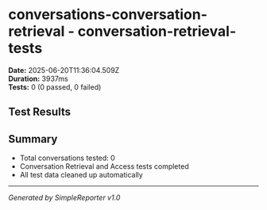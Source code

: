 # conversations-conversation-retrieval - conversation-retrieval-tests

**Date:** 2025-06-20T11:36:04.509Z  
**Duration:** 3937ms  
**Tests:** 0 (0 passed, 0 failed)

## Test Results



## Summary

- Total conversations tested: 0
- Conversation Retrieval and Access tests completed
- All test data cleaned up automatically

---
*Generated by SimpleReporter v1.0*
